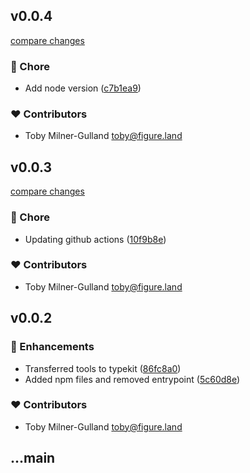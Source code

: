 
## v0.0.4

[compare changes](https://github.com/figureland/typekit/compare/v0.0.3...v0.0.4)

### 🏡 Chore

- Add node version ([c7b1ea9](https://github.com/figureland/typekit/commit/c7b1ea9))

### ❤️ Contributors

- Toby Milner-Gulland <toby@figure.land>

## v0.0.3

[compare changes](https://github.com/figureland/typekit/compare/v0.0.2...v0.0.3)

### 🏡 Chore

- Updating github actions ([10f9b8e](https://github.com/figureland/typekit/commit/10f9b8e))

### ❤️ Contributors

- Toby Milner-Gulland <toby@figure.land>

## v0.0.2


### 🚀 Enhancements

- Transferred tools to typekit ([86fc8a0](https://github.com/figureland/typekit/commit/86fc8a0))
- Added npm files and removed entrypoint ([5c60d8e](https://github.com/figureland/typekit/commit/5c60d8e))

### ❤️ Contributors

- Toby Milner-Gulland <toby@figure.land>

## ...main

